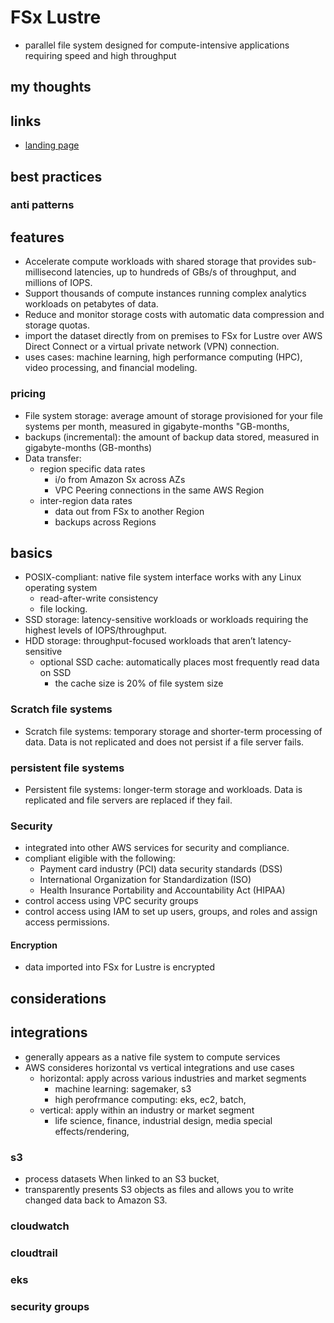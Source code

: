 # FSx Lustre

- parallel file system designed for compute-intensive applications requiring speed and high throughput

## my thoughts

## links

- [landing page](https://aws.amazon.com/fsx/lustre/)

## best practices

### anti patterns

## features

- Accelerate compute workloads with shared storage that provides sub-millisecond latencies, up to hundreds of GBs/s of throughput, and millions of IOPS.
- Support thousands of compute instances running complex analytics workloads on petabytes of data.
- Reduce and monitor storage costs with automatic data compression and storage quotas.
- import the dataset directly from on premises to FSx for Lustre over AWS Direct Connect or a virtual private network (VPN) connection.
- uses cases: machine learning, high performance computing (HPC), video processing, and financial modeling.

### pricing

- File system storage: average amount of storage provisioned for your file systems per month, measured in gigabyte-months "GB-months,
- backups (incremental): the amount of backup data stored, measured in gigabyte-months (GB-months)
- Data transfer:
  - region specific data rates
    - i/o from Amazon Sx across AZs
    - VPC Peering connections in the same AWS Region
  - inter-region data rates
    - data out from FSx to another Region
    - backups across Regions

## basics

- POSIX-compliant: native file system interface works with any Linux operating system
  - read-after-write consistency
  - file locking.
- SSD storage: latency-sensitive workloads or workloads requiring the highest levels of IOPS/throughput.
- HDD storage: throughput-focused workloads that aren’t latency-sensitive
  - optional SSD cache: automatically places most frequently read data on SSD
    - the cache size is 20% of file system size

### Scratch file systems

- Scratch file systems: temporary storage and shorter-term processing of data. Data is not replicated and does not persist if a file server fails.

### persistent file systems

- Persistent file systems: longer-term storage and workloads. Data is replicated and file servers are replaced if they fail.

### Security

- integrated into other AWS services for security and compliance.
- compliant eligible with the following:
  - Payment card industry (PCI) data security standards (DSS)
  - International Organization for Standardization (ISO)
  - Health Insurance Portability and Accountability Act (HIPAA)
- control access using VPC security groups
- control access using IAM to set up users, groups, and roles and assign access permissions.

#### Encryption

- data imported into FSx for Lustre is encrypted

## considerations

## integrations

- generally appears as a native file system to compute services
- AWS consideres horizontal vs vertical integrations and use cases
  - horizontal: apply across various industries and market segments
    - machine learning: sagemaker, s3
    - high perofrmance computing: eks, ec2, batch,
  - vertical: apply within an industry or market segment
    - life science, finance, industrial design, media special effects/rendering,

### s3

- process datasets When linked to an S3 bucket,
- transparently presents S3 objects as files and allows you to write changed data back to Amazon S3.

### cloudwatch

### cloudtrail

### eks

### security groups

